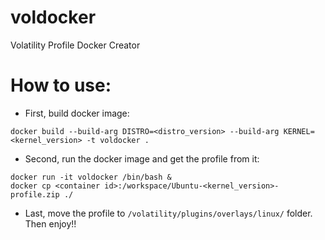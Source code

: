 # voldocker
Volatility Profile Docker Creator

# **How to use**:
+ First, build docker image:

```
docker build --build-arg DISTRO=<distro_version> --build-arg KERNEL=<kernel_version> -t voldocker .
```

+ Second, run the docker image and get the profile from it:

```
docker run -it voldocker /bin/bash &
docker cp <container id>:/workspace/Ubuntu-<kernel_version>-profile.zip ./
```

+ Last, move the profile to `/volatility/plugins/overlays/linux/` folder. Then enjoy!!